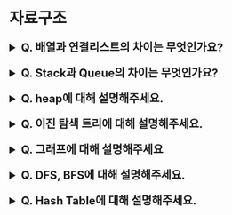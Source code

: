 # 자료구조

<details>
    <summary style="font-size : 20px;"><strong> Q. 배열과 연결리스트의 차이는 무엇인가요?</strong></summary></br>
    
**데이터 조회/수정**  
Array는 논리적인 저장순서와 물리적인 저장순서가 일치합니다. 배열은 인덱스를 사용해서 해당 원소에 접근할 수 있습니다. 찾고자하는 원소에 인덱스를 안다면 O(1)의 시간 복잡도로 접근이 가능합니다.

LinkedList는 자신의 앞과 뒤에 어떤 원소들이 연결되어있는지만 알고있습니다. 그렇기 때문에 원하는 원소를 찾기위해서는 순차적으로 탐색해야하며 O(n)의 시간 복잡도로 접근이 가능합니다. 

**데이터 추가/삭제**   
Array는 원하는 인덱스에 데이터를 추가하거나 삭제하고 싶다면 기존의 원소들을 이동해서 위치를 조정해야합니다. 따라서, 최악의 경우 시간 복잡도는 O(n)입니다. 더불어 배열은 고정 크기로서 배열의 크기 보다 많은 원소를 추가하는 상황이라면 배열의 크기를 늘리고 기존의 원소들을 새로운 배열에 옮기는 과정이 필요합니다. 이때 시간 복잡도는 O(n)이 소요됩니다.

LinkedList의 삽입과 삭제는 포인터만 수정하면되므로 기존의 원소들을 이동할 필요가 없습니다. 하지만 바로 원소에 접근할 수 없기때문에 원하는 원소에 도달할 때까지 탐색의 과정을 거쳐야합니다. 이런 경우 시간 복잡도는 O(n)입니다. 다만, head나 tail에 있는 원소에 대해 작업한다면 별도의 탐색이 필요하지 않아 O(1)의 시간 복잡도로 처리가 가능합니다.
</details></br>

<details>
    <summary style="font-size : 20px;"><strong> Q. Stack과 Queue의 차이는 무엇인가요?</strong></summary></br>
    
 stack과 queue는 데이터가 출력되는 순서에 차이가 있습니다. stack은 LIFO구조로 늦게 들어가는 데이터가 먼저 나오는 방식입니다. 반면, queue는 FIFO방식으로 먼저 들어간 데이터가 먼저 나오는 방식으로 이뤄져있습니다. 
</details></br>

<details>
    <summary style="font-size : 20px;"><strong> Q. heap에 대해 설명해주세요.</strong></summary></br>
    
    
 힙은 우선 순위 큐를 위한 완전 이진 트리 구조로서 대표적으로 최대 힙과 최소 힙으로 나뉠 수 있습니다. 최대 힙은 자신의 노드가 자식 노드보다 값이 크거나 같고 최소 힙은 자신의 노드가 자식 노드보가 값이 작거나 같습니다. 힙 구조는 정렬기준에 따라 값이 미리 정렬되면서 저장되므로 최대 값, 최소 값등 우선 순위를 기준으로 출력시 O(1)의 시간복잡도로 출력이 가능합니다. 데이터를 삽입하고 삭제하는 과정에서 정렬이 필요하며 O(logn)의 시간 복잡도가 소요됩니다.   

**데이터가 삽입되는 과정**
1. 새로운 데이터가 추가되면 마지막 노드에 삽입합니다.
2. 새로운 노드와 부모 노드를 비교하고 정렬 기준을 만족하면 서로 위치를 변경하며 위치를 조정합니다.

**데이터가 삭제되는 과정**
1. 최대 값 혹은 최소 값인 루트 노드가 삭제됩니다. 
2. 빈자리에는 마지막 노드를 옮깁니다.
3. 루트 노드가 된 마지막 노드를 자식 노드와 비교하여 정렬 기준을 만족한다면 서로 위치를 변경하며 위치를 조정합니다. 최대 힙이라면 자식 노드중 더 큰 값과 비교하고 최소 힙이라면 더 작은 노드와 비교합니다.
    
</details></br>

<details>
    <summary style="font-size : 20px;"><strong> Q. 이진 탐색 트리에 대해 설명해주세요.</strong></summary></br>
    
이진 탐색 트리는 이진 트리 기반의 탐색을 위한 자료 구조 입니다.   

**이진 탐색 트리는 다음의 조건을 만족해야합니다.**
1. 왼쪽 서브 트리는 해당 노드의 값보다 작다.
2. 오른쪽 서브 트리는 해당 노드의 값보다 크다.
3. 중복되는 값이 없다.
4. 서브트리는 이진 탐색 트리를 만족한다.

**이진 탐색 트리의 조회방식**
1. 조회하고자하는 값과 루트노드를 비교하며 시작합니다. 
2. 조회하고자하는 값이 노드의 값 보다 크다면 오른쪽, 작다면 왼쪽 서브트리로 이동합니다.
3. 이 과정을 반복하며 탐색을 진행합니다.

**데이터를 삽입하는 과정**
1. 삽입하고자하는 값을 우선 조회한다.
2. 최종 조회한 결과 트리안에 중복되는 값이 없다면 탐색이 종료되는 위치가 데이터가 삽입될 위치입니다.

**데이터를 삭제하는 시나리오는 3가지로 구분됩니다.**
1. 삭제하려는 노드가 단말 노드인 경우 메모리를 반납하면 쉽게 삭제할 수 있습니다.
2. 삭제하려는 노드가 하나의 자식 노드를 가지고 있는 경우 해당 노드의 부모 노드와 자식노드를 연결 시켜주면 됩니다.
3. 삭제하려는 노드가 두 개의 자식 노드를 가지고 있는 경우 왼쪽 서브트리의 최대 값 혹은 오른쪽 서브트리의 최소 값을 위치시킵니다. 이런 이유는 트리의 변동성을 최소화 하기 위해서입니다. 만약 다른 노드를 삭제하는 노드로 위치시킨다면 하위의 트리도 위치를 조정해야할 필요가 있습니다.

이진 탐색 트리의 시간 복잡도는 트리의 높이에 연관있습니다. 이상적으로 트리가 고르게 분포한 경우 시간복잡도는 logn으로 계산되지만 트리가 한쪽으로 치우친 경우 트리의 높이는 결국 선형 탐색과 다를바 없어지고 이때 시간 복잡도는 O(N)으로 계산 됩니다.  
    
</details></br>

<details>
    <summary style="font-size : 20px;"><strong> Q. 그래프에 대해 설명해주세요 </strong></summary></br>
    
그래프는 node와 edge로 이뤄진 자료구조를 말합니다. 트리는 그래프의 일종으로 cycle이 불가능하며 노드간 방향성이 존재하지만 그래프는 cycle이 가능하고 노드간 방향성이 존재하지 않아도 상관없습니다. 연결된 객체간 관계를 표현할 때 유용하며 인접 행렬과 인접 리스트방식으로 구현할 수 있습니다.  

 **인접행렬**  
 인접 행렬은 노드의 수가 N인 경우 N*N의 형태로 행렬을 만들고 각 노드간 edge를 표현한 방식입니다. 두 노드간 연결된 정보를 확인할 떄 O(1)의 시간 복잡도로 접근이 가능하지만 edge의 수와는 무관하게 항상 N^2의 메모리 공간이 필요하고 인접행렬을 만드는 과정에서도 N^2의 시간복잡도가 소요됩니다.  
 
 **인접 리스트**  
 인접 리스트는 노드와 노드가 edge로 연결된 상태를 리스트로 만들어 표현하는 방식입니다. 인접 리스트는 edge의 수가 적은 sparse한 구조일 수록 메모리 공간에서 효율적이지만 두 노드간 연결 여부를 확인하는 과정이 인접행렬보다는 시간이 더 걸립니다.
</details></br>

<details>
    <summary style="font-size : 20px;"><strong> Q. DFS, BFS에 대해 설명해주세요.</strong></summary></br>
    
DFS는 깊이 우선 탐색 방식으로서 갈수있는 노드가 확인되면 최대한 가능한 곳까지 탐색하며 더이상 탐색이 불가능한 노드에 도달했을 때 이전 노드로 이동해가면서 그래프를 탐색하는 방식입니다. 보통 재귀구조나 stack을 통해 구현됩니다.  

BFS는 넓이 우선 탐색 방식으로서 접근한 노드에 인접하여 연결된 노드를 차례대로 탐색하는 방식 입니다. 즉, 지금 노드에서 이동할 수 있는 인접 노드를 순차적으로 탐색합니다. queue를 사용해서 구현가능합니다.    

두 가지 방식 모두 그래프내 모든 노드를 탐색한다는 점에서 시간 복잡도가 같습니다. 인접 행렬을 사용하면 O(V^2)의 시간 복잡도가 소요되고 인접 리스트를 사용하면 O(V+E)의 시간 복잡도가 소요됩니다.

</details></br>

<details>
    <summary style="font-size : 20px;"><strong> Q. Hash Table에 대해 설명해주세요.</strong></summary></br>
    
Hash Table은 Key, Value형식의 데이터를 저장하는 자료 구조입니다. 해시 함수를 사용해서 key값을 해싱하고 나머지 연산을 통해 해싱된 값을 인덱스로 사용합니다. 따라서 key를 통한 값을 조회할 때 시간 복잡도는 O(1)이 소요됩니다. 하지만 Key값의 형태는 무한한데 해싱된 인덱스의 형태는 제한되어있습니다. 그러므로 서로 다른 key에 대해 해싱한 결과가 중복되는 해시 충돌이 발생할 수 있습니다. 이를 해결하기 위해서는 separate chaining 방식과 open addressing 방식을 사용합니다.

separate chaining은 해시 값의 충돌이 발생했을 때 연결리스트나 트리 형태로 엔트리에 값을 이어 붙이는 방식입니다. 별도의 인덱스를 사용하지않아 공간에 대한 제약이 적으나 최악의 경우 O(n)의 시간 복잡도가 발생할 수 있습니다.

open addressing은 해시 값의 충돌이 발생했을 때 이후 index의 빈 버킷을 찾아 저장하는 방식입니다. 삭제의 경우 separate chaining방식보다 좀 더 복잡합니다. 해시 충돌이 일어나 해당 index이후를 탐색해서 빈 버킷에 저장한 경우를 가정해보겠습니다. 만약, 충돌이 발생한 index에 값을 삭제하면 해당 index는 비어있게되고 이전에 충돌로 인해 다음 index에 저장된 값을 찾지 못하는 문제가 발생할 수 있습니다. 이런 경우 삭제 후 더미 노드를 넣어 충돌을 유지하여 문제를 해결할 수 있습니다. 하지만 더미 노드가 많아져 탐색 성능이 저하되면 새로운 배열을 만들어야합니다. open addressing은 선형적으로 비어있는 버킷을 탐색하는 Linear Probing, 제곱으로 탐색하는 Quadratic Probing, 해싱된 값을 한번 더 해싱하는 Double Hashing방식이 있습니다.



</details></br>
